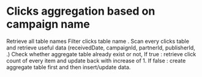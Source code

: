 # Clicks aggregation based on campaign name 
Retrieve all table names
Filter clicks table name .
Scan every clicks table and retrieve useful data (receivedDate, campaignId, partnerId, publisherId, .) 
Check whether aggregate table already exist or not,
                If true : retrieve click count of every item and update back with increase of 1.
                 If false : create aggregate table first and then insert/update data.
